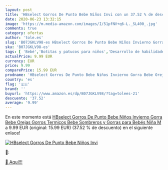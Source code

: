 ```yaml
---
layout: post
title: 'HBselect Gorros De Punto Bebe Niños Invi con un 37.52 % de descuento'
date: 2020-06-23 13:32:15
image: 'https://m.media-amazon.com/images/I/51pfNV+q6-L._SL400_.jpg'
comments: true
category: ofertas
author: 'tole.es'
slug: 'B07JGKLV98-es HBselect Gorros De Punto Bebe Niños Invierno Gorra Bebe...'
sku: 'B07JGKLV98-es'
tags: [ 'Bebé','Botitas y patucos para niños','Desarrollo de habilidades motoras','Juguetes','Juguetes para Bebés y primera infancia','Juguetes para apilar y encajar','Juguetes y juegos','Lactancia y alimentación','Recipientes para comida','Zapatos','Zapatos para bebés','Zapatos para niños','Zapatos y complementos','bebe','bebés', ]
actualPrice: 9.99 EUR
currency: EUR
price: 9.99
comparePrice: 15.99 EUR
prodname: 'HBselect Gorros De Punto Bebe Niños Invierno Gorra Bebe Orejas Gorros Termicos Bebe Sombreros y Gorras para Bebés Niña  M '
country: 'es'
flag: '🇪🇸'
brand: ''
buyurl: 'https://www.amazon.es/dp/B07JGKLV98/?tag=tolees-21'
descuento: '37.52'
average: '9.99'
---
```


En este momento está [HBselect Gorros De Punto Bebe Niños Invierno Gorra Bebe Orejas Gorros Termicos Bebe Sombreros y Gorras para Bebés Niña  M ](https://www.amazon.es/dp/B07JGKLV98/?tag=tolees-21) a 9.99 EUR (original: 15.99 EUR) (37.52 %  de descuento) en el siguiente enlace!

[![HBselect Gorros De Punto Bebe Niños Invi](https://m.media-amazon.com/images/I/51pfNV+q6-L._SL400_.jpg)](https://www.amazon.es/dp/B07JGKLV98/?tag=tolees-21)

🔎:


[🛒 Aquí!!!](https://www.amazon.es/dp/B07JGKLV98/?tag=tolees-21)
